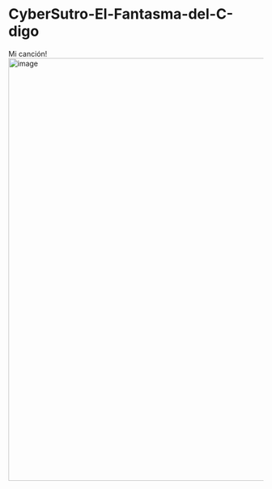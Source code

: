 # CyberSutro-El-Fantasma-del-C-digo
Mi canción! 
<img width="1216" height="834" alt="image" src="https://github.com/user-attachments/assets/bffe5628-f08c-474a-99cc-f7c6650da994" />
